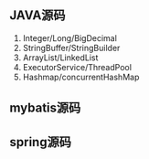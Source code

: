 ## **JAVA源码**

1. Integer/Long/BigDecimal
2. StringBuffer/StringBuilder
3. ArrayList/LinkedList
4. ExecutorService/ThreadPool
5.  Hashmap/concurrentHashMap











## **mybatis源码**









## **spring源码** 